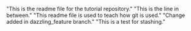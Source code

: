 "This is the readme file for the tutorial repository."
"This is the line in between."
"This readme file is used to teach how git is used."
"Change added in dazzling_feature branch."
"This is a test for stashing."
